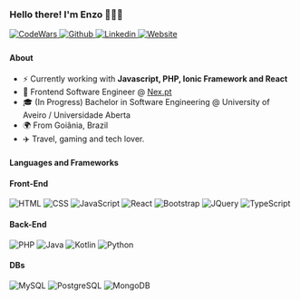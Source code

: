 ### Hello there! I'm Enzo 👩🏽‍💻

<a href="https://www.codewars.com/users/mrpsk1337" target="_blank">
<img src="https://img.shields.io/badge/Codewars-B1361E?style=for-the-badge&logo=Codewars&logoColor=white" alt="CodeWars" style="margin-bottom: 5px;" />
</a>

<a href="https://enzo-test.github.io" target="_blank">
<img src="https://img.shields.io/badge/website-%2324292e.svg?&style=for-the-badge&logo=google-chrome&logoColor=white&color=C67F55" alt="Github" style="margin-bottom: 5px;" />
</a>


<a href="https://www.linkedin.com/in/enzo-borges-112843155/" target="_blank">
<img src="https://img.shields.io/badge/LinkedIn-0077B5?style=for-the-badge&logo=linkedin&logoColor=white" alt="Linkedin" style="margin-bottom: 5px;" />
</a>

<a href="https://github.com/Enzo-PsK" target="_blank">
<img src="https://img.shields.io/badge/GitHub-100000?style=for-the-badge&logo=github&logoColor=white" alt="Website" style="margin-bottom: 5px;" />
</a>

#### About

- ⚡️    Currently working with **Javascript, PHP, Ionic Framework and React**
- 💼    Frontend Software Engineer @ <a href="https://www.nex.pt" target="_blank">Nex.pt</a>
- 🎓    (In Progress) Bachelor in Software Engineering @ University of Aveiro / Universidade Aberta
- 🌍    From Goiânia, Brazil
- ✈️     Travel, gaming and tech lover.




#### Languages and Frameworks

#### Front-End
<div>
  <img src="https://img.shields.io/badge/HTML5-E34F26?style=for-the-badge&logo=html5&logoColor=white" alt="HTML" style="" />
  <img src="https://img.shields.io/badge/CSS3-1572B6?style=for-the-badge&logo=css3&logoColor=white" alt="CSS" style="" />
  <img src="https://img.shields.io/badge/JavaScript-F7DF1E?style=for-the-badge&logo=JavaScript&logoColor=white" alt="JavaScript" style="" />
  <img src="https://img.shields.io/badge/React-20232A?style=for-the-badge&logo=react&logoColor=61DAFB" alt="React" style="" />
  <img src="https://img.shields.io/badge/Bootstrap-563D7C?style=for-the-badge&logo=bootstrap&logoColor=white" alt="Bootstrap" style="" />
  <img src="https://img.shields.io/badge/jQuery-0769AD?style=for-the-badge&logo=jquery&logoColor=white" alt="JQuery" style="" />
  <img src="https://img.shields.io/badge/TypeScript-007ACC?style=for-the-badge&logo=typescript&logoColor=white" alt="TypeScript" style="" />
</div>

#### Back-End

<div>
   <img src="https://img.shields.io/badge/PHP-777BB4?style=for-the-badge&logo=php&logoColor=white"  alt="PHP" style="" />
   <img src="https://img.shields.io/badge/Java-ED8B00?style=for-the-badge&logo=openjdk&logoColor=white" alt="Java" style="" />
   <img src="https://img.shields.io/badge/Kotlin-0095D5?&style=for-the-badge&logo=kotlin&logoColor=white" alt="Kotlin" style="" />
   <img src="https://img.shields.io/badge/Python-14354C?style=for-the-badge&logo=python&logoColor=white" alt="Python" style="" />
   </div>
   
#### DBs

<div>
   <img src="https://img.shields.io/badge/MySQL-00000F?style=for-the-badge&logo=mysql&logoColor=white" alt="MySQL" style="" />
   <img src="https://img.shields.io/badge/PostgreSQL-316192?style=for-the-badge&logo=postgresql&logoColor=white" alt="PostgreSQL" style="" />
   <img src="https://img.shields.io/badge/MongoDB-4EA94B?style=for-the-badge&logo=mongodb&logoColor=white" alt="MongoDB" style="" />
   </div>
